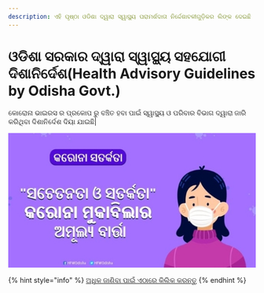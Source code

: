 ```yaml
---
description: ଏହି ପୃଷ୍ଠା ଓଡିଶା ଦ୍ୱାରା ସ୍ୱାସ୍ଥ୍ୟ ପରାମର୍ଶଦାତା ନିର୍ଦ୍ଦେଶାବଳୀଗୁଡ଼ିକର ଲିଙ୍କ ଦେଇଛି
---
```


# ଓଡିଶା ସରକାର ଦ୍ୱାରା ସ୍ୱାସ୍ଥ୍ୟ ସହଯୋଗୀ ଦିଶାନିର୍ଦେଶ\(Health Advisory Guidelines by Odisha Govt.\)

କୋରୋନା ଭାଇରସ  ର ପ୍ରକୋପ ରୁ ବଞ୍ଚିତ ହବା ପାଇଁ ସ୍ୱାସ୍ଥ୍ୟ ଓ ପରିବାର ବିଭାଗ ଦ୍ୱାରା ଜାରି କରିଥିବା ଦିଶାନିର୍ଦେଶ ଦିୟା ଯାଇଛି\|

![](../.gitbook/assets/screenshot_2020-04-09-14-28-24-290_com.android.chrome.jpg)

{% hint style="info" %}
[ଅଧିକ ଜାଣିବା ପାଇଁ ଏଠାରେ କିଲିକ କରନ୍ତୁ](https://health.odisha.gov.in/)
{% endhint %}



